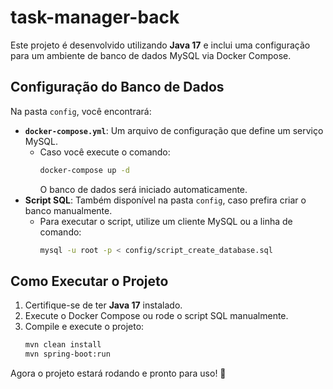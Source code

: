 # task-manager-back

Este projeto é desenvolvido utilizando **Java 17** e inclui uma configuração para um ambiente de banco de dados MySQL via Docker Compose.

## Configuração do Banco de Dados

Na pasta `config`, você encontrará:

- **`docker-compose.yml`**: Um arquivo de configuração que define um serviço MySQL.
  - Caso você execute o comando:
    ```sh
    docker-compose up -d
    ```
    O banco de dados será iniciado automaticamente.
- **Script SQL**: Também disponível na pasta `config`, caso prefira criar o banco manualmente.
  - Para executar o script, utilize um cliente MySQL ou a linha de comando:
    ```sh
    mysql -u root -p < config/script_create_database.sql
    ```

## Como Executar o Projeto

1. Certifique-se de ter **Java 17** instalado.
2. Execute o Docker Compose ou rode o script SQL manualmente.
3. Compile e execute o projeto:
    ```sh
    mvn clean install
    mvn spring-boot:run
    ```

Agora o projeto estará rodando e pronto para uso! 🚀

